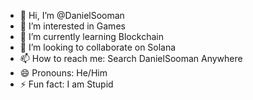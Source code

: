 - 👋 Hi, I’m @DanielSooman
- 👀 I’m interested in Games
- 🌱 I’m currently learning Blockchain
- 💞️ I’m looking to collaborate on Solana
- 📫 How to reach me: Search DanielSooman Anywhere
- 😄 Pronouns: He/Him
- ⚡ Fun fact: I am Stupid
